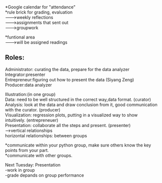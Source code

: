 *Google calendar for "attendance"  
*rule brick for grading, evaluation  
--->weekly reflections  
--->assignments that sent out  
--->groupwork  

*funtional area  
--->will be assigned readings  


Roles:  
-----------------------------------------------------------------------  
Administrator: curating the data, prepare for the data analyzer  
Integrator:presenter  
Entrepreneur:figuring out how to present the data (Siyang Zeng)  
Producer:data analyzer  

Illustration:(in one group)  
Data: need to be well structured in the correct way,data format. (curator)  
Analysis: look at the data and draw conclusion from it, good communication with the curator. (producer)  
Visualization: regression plots, putting in a visualized way to show intuitively. (entrepreneuer)  
Presentation: collaborate all the steps and present. (presenter)  
\-->vertical relationships  
horizontal relationships: between groups  

*communicate within your python group, make sure others know the key points from your part.  
*communicate with other groups.   

Next Tuesday: Presentation  
-work in group  
-grade depands on group performance  
